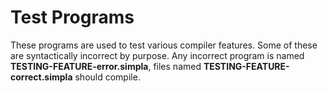 
# Test Programs

These programs are used to test various compiler features. 
Some of these are syntactically incorrect by purpose. Any incorrect
program is named **TESTING-FEATURE-error.simpla**, files named 
**TESTING-FEATURE-correct.simpla** should compile.


